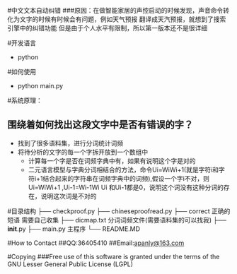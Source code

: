#中文文本自动纠错
###原因：在做智能家居的声控启动的时候发现，声音命令转化为文字的时候有时候会有问题，例如天气预报 翻译成天汽预报，就想到了搜索引擎中的纠错功能
但是由于个人水平有限制，所以第一版本还不是很详细

#开发语言
* python

#如何使用
* python main.py

#系统原理：
## 围绕着如何找出这段文字中是否有错误的字？
* 找到了很多语料集，进行分词统计词频
* 将待分析的文字的每一个字拆开放到一个数组中
  * 计算每一个字是否在词频字典中有，如果有说明这个字是对的
  * 二元语言模型与字典分词相结合的方法，命令Ui=WiWi+1(就是字符i和字符i+1结合起来的字符串在词频字典中的词频),假设一个字i不对，则
  Ui=WiWi+1 ,Ui-1=Wi-1Wi Ui 和Ui-1都是0，说明这个词没有这种分词的存在，说明这次词是不对的

#目录结构
    ├── checkproof.py
    ├── chineseproofread.py
    ├── correct  正确的短语 需要自己收集
    ├── dicmap.txt  分词词频文件(需要语料集的可以找我)
    ├── __init__.py
    ├── main.py  主程序
    └── README.MD

#How to Contact
##QQ:36405410
##Email:apanly@163.com

#Copying
###Free use of this software is granted under the terms of the GNU Lesser General Public License (LGPL)